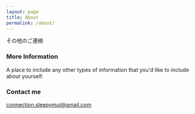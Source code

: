 ```yaml
---
layout: page
title: About
permalink: /about/
---
```


その他のご連絡
### More Information

A place to include any other types of information that you'd like to include about yourself.

### Contact me

[connection.sleepymui@gmail.com](mailto:connection.sleepymui@gmail.com)

